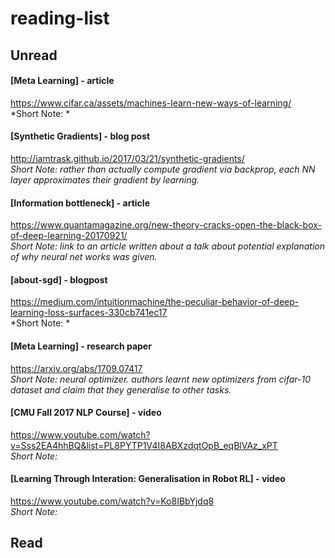 # reading-list

## Unread
#### [Meta Learning] - article  
https://www.cifar.ca/assets/machines-learn-new-ways-of-learning/  
*Short Note: *

#### [Synthetic Gradients] - blog post  
http://iamtrask.github.io/2017/03/21/synthetic-gradients/  
*Short Note: rather than actually compute gradient via backprop, each NN layer approximates their gradient by learning.*

#### [Information bottleneck] - article  
https://www.quantamagazine.org/new-theory-cracks-open-the-black-box-of-deep-learning-20170921/  
*Short Note: link to an article written about a talk about potential explanation of why neural net works was given.*

#### [about-sgd] - blogpost  
https://medium.com/intuitionmachine/the-peculiar-behavior-of-deep-learning-loss-surfaces-330cb741ec17  
*Short Note: *

#### [Meta Learning] - research paper  
https://arxiv.org/abs/1709.07417  
*Short Note: neural optimizer. authors learnt new optimizers from cifar-10 dataset and claim that they generalise to other tasks.*

#### [CMU Fall 2017 NLP Course] - video  
https://www.youtube.com/watch?v=Sss2EA4hhBQ&list=PL8PYTP1V4I8ABXzdqtOpB_eqBlVAz_xPT  
*Short Note:*

#### [Learning Through Interation: Generalisation in Robot RL] - video  
https://www.youtube.com/watch?v=Ko8IBbYjdq8  
*Short Note:*

  

## Read
